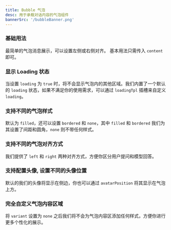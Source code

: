 ```yaml
---
title: Bubble 气泡
desc: 用于承载对话内容的气泡组件
bannerSrc: '/bubbleBanner.png'
---
```



 <script type="text/javascript">
  // 加载webcomponent脚本
  import { loadWebComponentScript } from '/angular-components/utils/web-component-loader.js';
  const webComponentConfig = {
      scriptUrl: '/angular-webcomponents/main.js',
      polyfillsUrl: '/angular-webcomponents/polyfills.js',
      runtimeUrl: '/angular-webcomponents/runtime.js',
      componentName: 'mc-ng-bubble',
      maxRetries: 3,
      retryDelay: 2000
  };            

  loadWebComponentScript(webComponentConfig);
   
   </script>


### 基础用法

最简单的气泡消息展示，可以设置左侧或右侧对齐。
基本用法只需传入 `content` 即可。


<mc-ng-bubble-basic></mc-ng-bubble-basic>

### 显示 Loading 状态

当设置 `loading` 为 `true` 时，将不会显示气泡内的其他区域。我们内置了一个默认的 `loading` 状态，如果不满足你的使用需求，可以通过 `loadingTpl` 插槽来自定义 `loading`。

<mc-ng-bubble-loading></mc-ng-bubble-loading>

### 支持不同的气泡样式

默认为 `filled`，还可以设置 `bordered` 和 `none`，其中 `filled` 和 `bordered` 我们为其设置了间距和圆角，`none` 则不带任何样式。

<mc-ng-bubble-variant></mc-ng-bubble-variant>

### 支持不同的气泡对齐方式

我们提供了 `left` 和 `right` 两种对齐方式，方便你区分用户提问和模型回答。

<mc-ng-bubble-align></mc-ng-bubble-align>

### 支持配置头像, 设置不同的头像位置

默认的我们的头像将显示在侧边，你也可以通过 `avatarPosition` 将其显示在气泡上方。
<mc-ng-bubble-avatar-config></mc-ng-bubble-avatar-config>

### 完全自定义气泡内容区域

将 `variant` 设置为 `none` 之后我们将不会为气泡内容区添加任何样式，方便你进行更多个性化的展示。

<mc-ng-bubble-variant-avatar></mc-ng-bubble-variant-avatar>